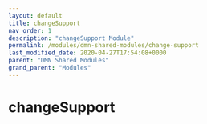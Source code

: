 ```yaml
---
layout: default
title: changeSupport 
nav_order: 1
description: "changeSupport Module"
permalink: /modules/dmn-shared-modules/change-support
last_modified_date: 2020-04-27T17:54:08+0000
parent: "DMN Shared Modules"
grand_parent: "Modules"
---
```


# changeSupport
